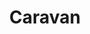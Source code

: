 ---
title: "Caravan"
summary: "UK Progressive rock band from Canterbury, Kent. formed in January 1968 by , , and . Dave left in August 1971 and was replaced by . Steve left with Richard in July 1972 when , Stuart Evans and joined. Stuart was repleced by in February 1973 and Derek by the return of in April 1973. FIRST PUBLIC APPEARANCE - Middle Earth Club, Covent Garden, London, June 1968"
image: "caravan.jpg"
apple_music_artist_url: "https://music.apple.com/gb/artist/caravan/1141511409"
---
